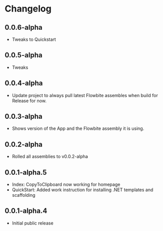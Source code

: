 # Changelog

## 0.0.6-alpha

- Tweaks to Quickstart

## 0.0.5-alpha

- Tweaks

## 0.0.4-alpha

- Update project to always pull latest Flowbite assembles when build for Release for now.

## 0.0.3-alpha

- Shows version of the App and the Flowbite assembly it is using.

## 0.0.2-alpha

- Rolled all assemblies to v0.0.2-alpha

## 0.0.1-alpha.5

- Index: CopyToClipboard now working for homepage
- QuickStart: Added work instruction for installing .NET templates and scaffolding

## 0.0.1-alpha.4

- Initial public release
